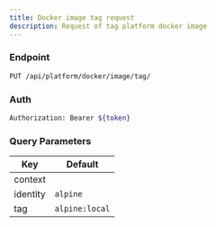 ```yaml
---
title: Docker image tag request
description: Request of tag platform docker image
---
```


### Endpoint

```bash
PUT /api/platform/docker/image/tag/
```

### Auth

```bash
Authorization: Bearer ${token}
```

### Query Parameters

| Key | Default |
|-----|---------|
| context |  |
| identity | `alpine` |
| tag | `alpine:local` |

